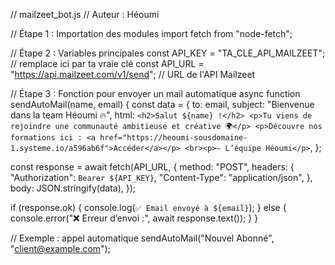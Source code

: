 

// mailzeet_bot.js
// Auteur : Héoumi

// Étape 1 : Importation des modules
import fetch from "node-fetch";

// Étape 2 : Variables principales
const API_KEY = "TA_CLE_API_MAILZEET"; // remplace ici par ta vraie clé
const API_URL = "https://api.mailzeet.com/v1/send"; // URL de l'API Mailzeet

// Étape 3 : Fonction pour envoyer un mail automatique
async function sendAutoMail(name, email) {
  const data = {
    to: email,
    subject: "Bienvenue dans la team Héoumi 🔥",
    html: `<h2>Salut ${name} !</h2>
           <p>Tu viens de rejoindre une communauté ambitieuse et créative 🌍</p>
           <p>Découvre nos formations ici : <a href="https://heoumi-sousdomaine-1.systeme.io/a596ab6f">Accéder</a></p>
           <br><p>— L’équipe Héoumi</p>`,
  };

  const response = await fetch(API_URL, {
    method: "POST",
    headers: {
      "Authorization": `Bearer ${API_KEY}`,
      "Content-Type": "application/json",
    },
    body: JSON.stringify(data),
  });

  if (response.ok) {
    console.log(`✅ Email envoyé à ${email}`);
  } else {
    console.error("❌ Erreur d’envoi :", await response.text());
  }
}

// Exemple : appel automatique
sendAutoMail("Nouvel Abonné", "client@example.com");

